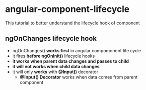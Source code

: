 # angular-component-lifecycle
This tutorial to better understand the lifecycle hook of component

## ngOnChanges lifecycle hook
- ngOnChanges() **works first** in angular compomonent life cycle
- it fires **before ngOnInit()** lifecycle hooks
- **it works when parent data changes and passes to child**
- **it will not works when child data changes**
- it will only **works** with **@Input()** decorator
  - **@Input() Decorator** works when data comes from parent component



